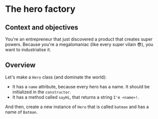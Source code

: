 # The hero factory

## Context and objectives

You're an entrepreneur that just discovered a product that creates super powers. Because you're a megalomaniac (like every super vilain 😎), you want to industrialise it.

## Overview

Let's make a `Hero` class (and dominate the world):

- It has a `name` attribute, because every hero has a name. It should be initialized in the `constructor`.
- It has a method called `sayHi`, that returns a string `I'm <name>!`.

And then, create a new instance of `Hero` that is called `batman` and has a name of `Batman`.
